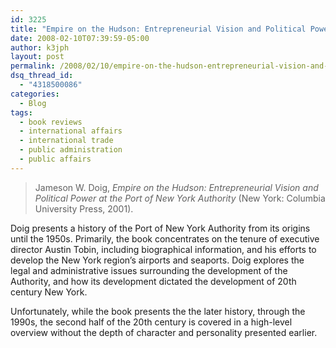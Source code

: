 ```yaml
---
id: 3225
title: "Empire on the Hudson: Entrepreneurial Vision and Political Power at the Port of New York Authority"
date: 2008-02-10T07:39:59-05:00
author: k3jph
layout: post
permalink: /2008/02/10/empire-on-the-hudson-entrepreneurial-vision-and-political-power-at-the-port-of-new-york-authority/
dsq_thread_id:
  - "4318500086"
categories:
  - Blog
tags:
  - book reviews
  - international affairs
  - international trade
  - public administration
  - public affairs
---
```

> Jameson W. Doig, _Empire on the Hudson: Entrepreneurial Vision and Political Power at the Port of New York Authority_ (New York: Columbia University Press, 2001).

Doig presents a history of the Port of New York Authority from its origins until the 1950s. Primarily, the book concentrates on the tenure of executive director Austin Tobin, including biographical information, and his efforts to develop the New York region’s airports and seaports.  Doig explores the legal and administrative issues surrounding the development of the Authority, and how its development dictated the development of 20th century New York.

Unfortunately, while the book presents the the later history, through the 1990s, the second half of the 20th century is covered in a high-level overview without the depth of character and personality presented earlier.
